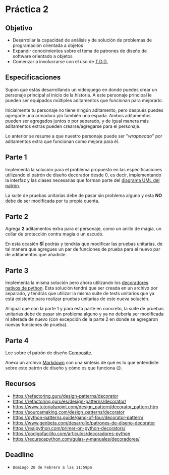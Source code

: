 # Práctica 2

## Objetivo

* Desarrollar la capacidad de análisis y de solución de problemas de programación orientada a objetos
* Expandir conocimientos sobre el tema de patrones de diseño de software orientado a objetos
* Comenzar a involucrarse con el uso de [T.D.D.](https://es.wikipedia.org/wiki/Desarrollo_guiado_por_pruebas)

## Especificaciones

Supón que estás desarrollando un videojuego en donde puedes crear un personaje principal al inicio de la historia. A este personaje principal le pueden ser equipados múltiples aditamentos que funcionan para mejorarlo.

Inicialmente tu personaje no tiene ningún aditamento, pero después puedes agregarle una armadura y/o también una espada. Ambos aditamentos pueden ser agregados juntos o por separado, y de igual manera más aditamentos extras pueden crearse/agregarse para el personaje.

Lo anterior se resume a que nuestro personaje puede ser "_wrappeado_" por aditamentos extra que funcionan como mejora para él.

## Parte 1

Implementa la solución para el problema propuesto en las especificaciones utilizando el patrón de diseño decorador desde 0, es decir, implementando la interfaz y las clases necesarias que forman parte del [diagrama UML del patrón](decorator-uml.png).

La suite de pruebas unitarias debe de pasar sin problema alguno y esta **NO** debe de ser modificada por tu propia cuenta.

## Parte 2

Agrega **2** aditamentos extra para el personaje, como un anillo de magia, un collar de protección contra magia o un escudo.

En esta ocasión **SÍ** podrás y tendrás que modificar las pruebas unitarias, de tal manera que agregues un par de funciones de prueba para el nuevo par de aditamentos que añadiste.

## Parte 3

Implementa la misma solución pero ahora utilizando los [decoradores nativos de python](https://pythones.net/decoradores-en-python-oop/). Esta solución tendrá que ser creada en un archivo por separado, y tendrás que utilizar la misma suite de tests unitarios que ya está existente para realizar pruebas unitarias de este nueva solución.

Al igual que con la parte 1 y para esta parte en concreto, la suite de pruebas unitarias debe de pasar sin problema alguno y ya no debería ser modificada ni alterada de nuevo (con excepción de la parte 2 en donde se agregaron nuevas funciones de prueba).

## Parte 4

Lee sobre el patrón de diseño [Composite](https://refactoring.guru/es/design-patterns/composite).

Anexa un archivo [Markdown](https://es.wikipedia.org/wiki/Markdown) con una síntesis de qué es lo que entendiste sobre este patrón de diseño y cómo es que funciona :wink:.

## Recursos

* <https://refactoring.guru/design-patterns/decorator>
* <https://refactoring.guru/es/design-patterns/decorator/>
* <https://www.tutorialspoint.com/design_pattern/decorator_pattern.htm>
* <https://sourcemaking.com/design_patterns/decorator>
* <https://python-patterns.guide/gang-of-four/decorator-pattern/>
* <https://www.genbeta.com/desarrollo/patrones-de-diseno-decorator>
* <https://realpython.com/primer-on-python-decorators/>
* <https://codigofacilito.com/articulos/decoradores-python>
* <https://recursospython.com/guias-y-manuales/decoradores/>

## Deadline

* `Domingo 28 de Febrero a las 11:59pm`
